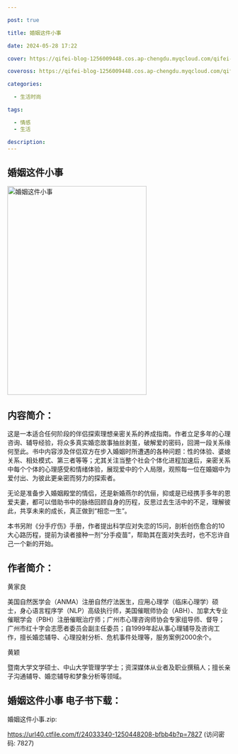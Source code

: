 ```yaml
---

post: true

title: 婚姻这件小事

date: 2024-05-28 17:22

cover: https://qifei-blog-1256009448.cos.ap-chengdu.myqcloud.com/qifei-blog/65fad14a9f345e8d03341540.jpg

coveross: https://qifei-blog-1256009448.cos.ap-chengdu.myqcloud.com/qifei-blog/65fad14a9f345e8d03341540.jpg

categories:

  - 生活时尚

tags:

  - 情感
  - 生活

description:
---
```


## 婚姻这件小事
<img alt="婚姻这件小事 " class="aligncenter loading" data-was-processed="true" decoding="async" fetchpriority="high" height="471" src="https://qifei-blog-1256009448.cos.ap-chengdu.myqcloud.com/qifei-blog/65fad14a9f345e8d03341540.jpg " style="cursor: zoom-in;" width="314"/>

## 内容简介：

这是一本适合任何阶段的伴侣探索理想亲密关系的养成指南。作者立足多年的心理咨询、辅导经验，将众多真实婚恋故事抽丝剥茧，破解爱的密码，回溯一段关系缘何至此。书中内容涉及伴侣双方在步入婚姻时所遭遇的各种问题：性的体验、婆媳关系、相处模式、第三者等等；尤其关注当整个社会个体化进程加速后，亲密关系中每个个体的心理感受和情绪体验，展现爱中的个人局限，观照每一位在婚姻中为爱付出、为彼此更亲密而努力的探索者。

无论是准备步入婚姻殿堂的情侣，还是新婚燕尔的伉俪，抑或是已经携手多年的恩爱夫妻，都可以借助书中的脉络回顾自身的历程，反思过去生活中的不足，理解彼此，共享未来的成长，真正做到“相恋一生”。

本书另附《分手疗伤》手册，作者提出科学应对失恋的15问，剖析创伤愈合的10大心路历程，提前为读者接种一剂“分手疫苗”，帮助其在面对失去时，也不忘许自己一个新的开始。

## 作者简介：

黄家良

美国自然医学会（ANMA）注册自然疗法医生，应用心理学（临床心理学）硕士，身心语言程序学（NLP）高级执行师，美国催眠师协会（ABH）、加拿大专业催眠学会（PBH）注册催眠治疗师；广州市心理咨询师协会专家组导师、督导；广州市红十字会志愿者委员会副主任委员；自1999年起从事心理辅导及咨询工作，擅长婚恋辅导、心理投射分析、危机事件处理等，服务案例2000余个。

黄颖

暨南大学文学硕士、中山大学管理学学士；资深媒体从业者及职业撰稿人；擅长亲子沟通辅导、婚恋辅导和梦象分析等领域。

## 婚姻这件小事 电子书下载：



婚姻这件小事.zip: 

https://url40.ctfile.com/f/24033340-1250448208-bfbb4b?p=7827 (访问密码: 7827)
